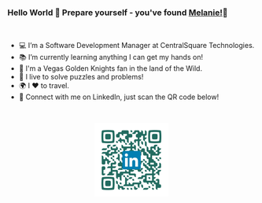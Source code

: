 ### Hello World 👋  Prepare yourself - you've found [Melanie!](https://melaniebeth.github.io/MyPortfolio/)🌷

<br/>


- 💻 I’m a Software Development Manager at CentralSquare Technologies.
- 📚 I’m currently learning anything I can get my hands on!
- 🏒 I'm a Vegas Golden Knights fan in the land of the Wild.
- 🧩 I live to solve puzzles and problems!
- 🌍 I ♥️ to travel.
- 🤝 Connect with me on LinkedIn, just scan the QR code below!
<br/>
<p align="center">
<img src="https://github.com/melaniebeth/melaniebeth/blob/main/LinkedInQR_Standard.png"  width="150px" />
</p>
